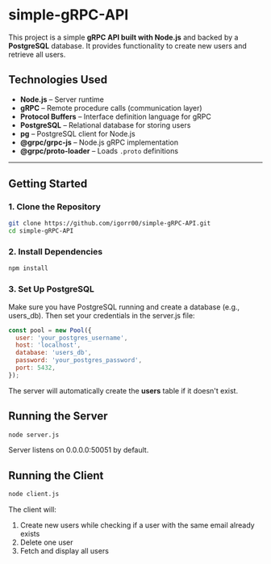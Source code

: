 # simple-gRPC-API

This project is a simple **gRPC API built with Node.js** and backed by a **PostgreSQL** database. It provides functionality to create new users and retrieve all users.

##  Technologies Used

- **Node.js** – Server runtime
- **gRPC** – Remote procedure calls (communication layer)
- **Protocol Buffers** – Interface definition language for gRPC
- **PostgreSQL** – Relational database for storing users
- **pg** – PostgreSQL client for Node.js
- **@grpc/grpc-js** – Node.js gRPC implementation
- **@grpc/proto-loader** – Loads `.proto` definitions

---

## Getting Started

### 1. Clone the Repository

```bash
git clone https://github.com/igorr00/simple-gRPC-API.git
cd simple-gRPC-API
```
### 2. Install Dependencies

```bash
npm install
```
### 3. Set Up PostgreSQL
Make sure you have PostgreSQL running and create a database (e.g., users_db). Then set your credentials in the server.js file:
```js
const pool = new Pool({
  user: 'your_postgres_username',
  host: 'localhost',
  database: 'users_db',
  password: 'your_postgres_password',
  port: 5432,
});
```
The server will automatically create the **users** table if it doesn't exist.

## Running the Server
```bash
node server.js
```
Server listens on 0.0.0.0:50051 by default.

## Running the Client
```bash
node client.js
```
The client will:
  1. Create new users while checking if a user with the same email already exists
  2. Delete one user
  3. Fetch and display all users
